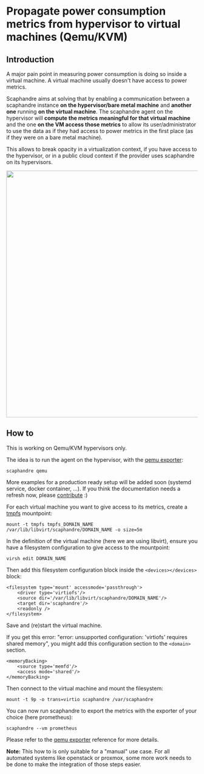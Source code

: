 # Propagate power consumption metrics from hypervisor to virtual machines (Qemu/KVM)

## Introduction

A major pain point in measuring power consumption is doing so inside a virtual machine. A virtual machine usually doesn't have access to power metrics.

Scaphandre aims at solving that by enabling a communication between a scaphandre instance **on the hypervisor/bare metal machine** and **another one** running **on the virtual machine**.
The scaphandre agent on the hypervisor will **compute the metrics meaningful for that virtual machine** and the one **on the VM access those metrics** to allow its user/administrator to use the data as if they had access to power metrics in the first place (as if they were on a bare metal machine).

This allows to break opacity in a virtualization context, if you have access to the hypervisor, or in a  public cloud context if the provider uses scaphandre on its hypervisors.

<img src="../virtu.cleaned.png" width="650"/>

## How to

This is working on Qemu/KVM hypervisors only.

The idea is to run the agent on the hypervisor, with the [qemu exporter](../references/exporter-qemu.md):

<!-- mdbook-xgettext:skip -->
```
scaphandre qemu
```

More examples for a production ready setup will be added soon (systemd service, docker container, ...). If you think the documentation needs a refresh now, please [contribute](https://github.com/hubblo-org/scaphandre/pulls) :)
    
For each virtual machine you want to give access to its metrics, create a [tmpfs](https://en.wikipedia.org/wiki/Tmpfs) mountpoint:

<!-- mdbook-xgettext:skip -->
```
mount -t tmpfs tmpfs_DOMAIN_NAME /var/lib/libvirt/scaphandre/DOMAIN_NAME -o size=5m
```

In the definition of the virtual machine (here we are using libvirt), ensure you have a filesystem configuration to give access to the mountpoint:

<!-- mdbook-xgettext:skip -->
```
virsh edit DOMAIN_NAME
```

Then add this filesystem configuration block inside the `<devices></devices>` block:

<!-- mdbook-xgettext:skip -->
```
<filesystem type='mount' accessmode='passthrough'>
    <driver type='virtiofs'/>
    <source dir='/var/lib/libvirt/scaphandre/DOMAIN_NAME'/>
    <target dir='scaphandre'/>
    <readonly />
</filesystem>
```

Save and (re)start the virtual machine.

If you get this error: "error: unsupported configuration: 'virtiofs' requires shared memory", you might add this configuration section to the `<domain>` section.

<!-- mdbook-xgettext:skip -->
```
<memoryBacking>
    <source type='memfd'/>
    <access mode='shared'/>
</memoryBacking>
```

Then connect to the virtual machine and mount the filesystem:

<!-- mdbook-xgettext:skip -->
```
mount -t 9p -o trans=virtio scaphandre /var/scaphandre
```

You can now run scaphandre to export the metrics with the exporter of your choice (here prometheus):

<!-- mdbook-xgettext:skip -->
```
scaphandre --vm prometheus
```

Please refer to the [qemu exporter](../references/exporter-qemu.md) reference for more details.

**Note:** This how to is only suitable for a "manual" use case. For all automated systems like openstack or proxmox, some more work needs to be done to make the integration of those steps easier.
